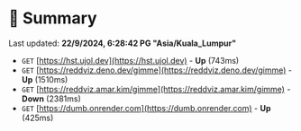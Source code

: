 # 📖 Summary
Last updated: **22/9/2024, 6:28:42 PG "Asia/Kuala_Lumpur"**

- `GET` [https://hst.ujol.dev](https://hst.ujol.dev) - **Up** (743ms)
- `GET` [https://reddviz.deno.dev/gimme](https://reddviz.deno.dev/gimme) - **Up** (1510ms)
- `GET` [https://reddviz.amar.kim/gimme](https://reddviz.amar.kim/gimme) - **Down** (2381ms)
- `GET` [https://dumb.onrender.com](https://dumb.onrender.com) - **Up** (425ms)
